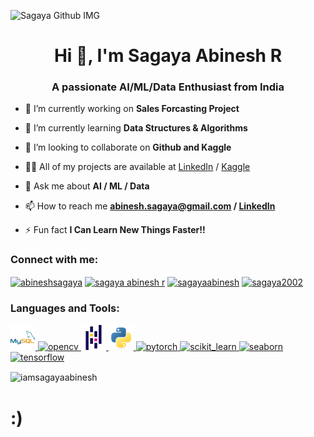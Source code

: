
![Sagaya Github IMG](https://github.com/IAMSAGAYAABINESH/IAMSAGAYAABINESH/assets/76099682/743bfefd-5e61-4560-8a66-70a02802a2d5)

<h1 align="center">Hi 👋, I'm Sagaya Abinesh R</h1>
<h3 align="center">A passionate AI/ML/Data Enthusiast from India </h3>

- 🔭 I’m currently working on **Sales Forcasting Project**

- 🌱 I’m currently learning **Data Structures & Algorithms**

- 👯 I’m looking to collaborate on **Github and Kaggle**

- 👨‍💻 All of my projects are available at  [LinkedIn](https://www.linkedin.com/in/sagaya-abinesh-r-970b84216/) / [Kaggle](https://www.kaggle.com/sagayaabinesh)

- 💬 Ask me about **AI / ML / Data**

- 📫 How to reach me **abinesh.sagaya@gmail.com / [LinkedIn](https://www.linkedin.com/in/sagaya-abinesh-r-970b84216/)**

- ⚡ Fun fact **I Can Learn New Things Faster!!**

<h3 align="left">Connect with me:</h3>
<p align="left">
<a href="https://twitter.com/abineshsagaya" target="blank"><img align="center" src="https://raw.githubusercontent.com/rahuldkjain/github-profile-readme-generator/master/src/images/icons/Social/twitter.svg" alt="abineshsagaya" height="30" width="40" /></a>
<a href="https://www.linkedin.com/in/sagaya-abinesh-r-970b84216/" target="blank"><img align="center" src="https://raw.githubusercontent.com/rahuldkjain/github-profile-readme-generator/master/src/images/icons/Social/linked-in-alt.svg" alt="sagaya abinesh r" height="30" width="40" /></a>
<a href="https://kaggle.com/sagayaabinesh" target="blank"><img align="center" src="https://raw.githubusercontent.com/rahuldkjain/github-profile-readme-generator/master/src/images/icons/Social/kaggle.svg" alt="sagayaabinesh" height="30" width="40" /></a>
<a href="https://www.leetcode.com/sagaya2002" target="blank"><img align="center" src="https://raw.githubusercontent.com/rahuldkjain/github-profile-readme-generator/master/src/images/icons/Social/leet-code.svg" alt="sagaya2002" height="30" width="40" /></a>
</p>

<h3 align="left">Languages and Tools:</h3>
<p align="left"> <a href="https://www.mysql.com/" target="_blank" rel="noreferrer"> <img src="https://raw.githubusercontent.com/devicons/devicon/master/icons/mysql/mysql-original-wordmark.svg" alt="mysql" width="40" height="40"/> </a> <a href="https://opencv.org/" target="_blank" rel="noreferrer"> <img src="https://www.vectorlogo.zone/logos/opencv/opencv-icon.svg" alt="opencv" width="40" height="40"/> </a> <a href="https://pandas.pydata.org/" target="_blank" rel="noreferrer"> <img src="https://raw.githubusercontent.com/devicons/devicon/2ae2a900d2f041da66e950e4d48052658d850630/icons/pandas/pandas-original.svg" alt="pandas" width="40" height="40"/> </a> <a href="https://www.python.org" target="_blank" rel="noreferrer"> <img src="https://raw.githubusercontent.com/devicons/devicon/master/icons/python/python-original.svg" alt="python" width="40" height="40"/> </a> <a href="https://pytorch.org/" target="_blank" rel="noreferrer"> <img src="https://www.vectorlogo.zone/logos/pytorch/pytorch-icon.svg" alt="pytorch" width="40" height="40"/> </a> <a href="https://scikit-learn.org/" target="_blank" rel="noreferrer"> <img src="https://upload.wikimedia.org/wikipedia/commons/0/05/Scikit_learn_logo_small.svg" alt="scikit_learn" width="40" height="40"/> </a> <a href="https://seaborn.pydata.org/" target="_blank" rel="noreferrer"> <img src="https://seaborn.pydata.org/_images/logo-mark-lightbg.svg" alt="seaborn" width="40" height="40"/> </a> <a href="https://www.tensorflow.org" target="_blank" rel="noreferrer"> <img src="https://www.vectorlogo.zone/logos/tensorflow/tensorflow-icon.svg" alt="tensorflow" width="40" height="40"/> </a> </p>

<p><img align="center" src="https://github-readme-stats.vercel.app/api/top-langs?username=iamsagayaabinesh&show_icons=true&locale=en&layout=compact" alt="iamsagayaabinesh" /></p>

<h1>:)</h1>

